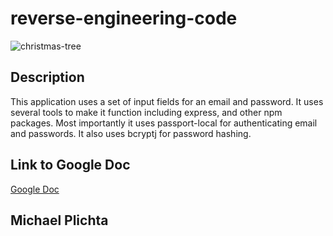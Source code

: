 # reverse-engineering-code

![christmas-tree](https://user-images.githubusercontent.com/58678985/76825642-be815d00-67d7-11ea-9ce5-d7fca537a958.png)

## Description

This application uses a set of input fields for an email and password. It uses several tools to make it function including express, and other npm packages. Most importantly it uses passport-local for authenticating email and passwords. It also uses bcryptj for password hashing. 

## Link to Google Doc
[Google Doc](https://docs.google.com/document/d/1nZLTpp-KIeYcTU-uUf4QpIOpm1pgujkUffVrDS9GIJw/edit?usp=sharing)

## Michael Plichta
